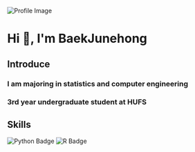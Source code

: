<!-- 프로필 이미지와 소개 -->
![Profile Image](https://capsule-render.vercel.app/api?type=Soft&color=F7EFE9&height=80&section=header&text=Be%where%20you%20want%20to%20be.&fontSize=40&fontAlign=15&fontAlignY=50)

# Hi 👋, I'm BaekJunehong

## Introduce
### I am majoring in statistics and computer engineering
### 3rd year undergraduate student at HUFS

<!-- 기술 스택 -->
## Skills
![Python Badge](https://img.shields.io/badge/Python-3776AB?style=flat&logo=Python&logoColor=white)
![R Badge](https://img.shields.io/badge/R-276DC3?style=flat&logo=R&logoColor=white)


